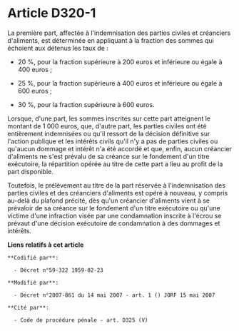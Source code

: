 # Article D320-1

La première part, affectée à l'indemnisation des parties civiles et créanciers d'aliments, est déterminée en appliquant à la
fraction des sommes qui échoient aux détenus les taux de :

- 20 %, pour la fraction supérieure à 200 euros et inférieure ou égale à 400 euros ;

- 25 %, pour la fraction supérieure à 400 euros et inférieure ou égale à 600 euros ;

- 30 %, pour la fraction supérieure à 600 euros.

Lorsque, d'une part, les sommes inscrites sur cette part atteignent le montant de 1 000 euros, que, d'autre part, les parties
civiles ont été entièrement indemnisées ou qu'il ressort de la décision définitive sur l'action publique et les intérêts
civils qu'il n'y a pas de parties civiles ou qu'aucun dommage et intérêt n'a été accordé et que, enfin, aucun créancier
d'aliments ne s'est prévalu de sa créance sur le fondement d'un titre exécutoire, la répartition opérée au titre de cette
part a lieu au profit de la part disponible.

Toutefois, le prélèvement au titre de la part réservée à l'indemnisation des parties civiles et des créanciers d'aliments est
opéré à nouveau, y compris au-delà du plafond précité, dès qu'un créancier d'aliments vient à se prévaloir de sa créance sur
le fondement d'un titre exécutoire ou qu'une victime d'une infraction visée par une condamnation inscrite à l'écrou se
prévaut d'une décision exécutoire de condamnation à des dommages et intérêts.

**Liens relatifs à cet article**

	**Codifié par**:

	  - Décret n°59-322 1959-02-23

	**Modifié par**:

	  - Décret n°2007-861 du 14 mai 2007 - art. 1 () JORF 15 mai 2007

	**Cité par**:

	  - Code de procédure pénale - art. D325 (V)
